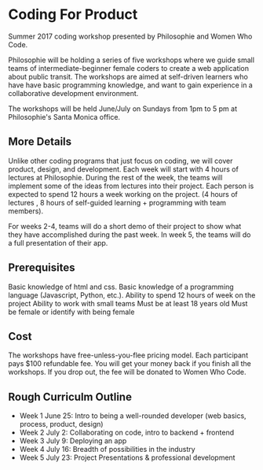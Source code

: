 # Coding For Product

Summer 2017 coding workshop presented by Philosophie and Women Who Code.

Philosophie will be holding a series of five workshops where we guide small teams
of intermediate-beginner female coders to create a web application about public
transit. The workshops are aimed at self-driven learners who have have basic
programming knowledge, and want to gain experience in a collaborative development
environment.

The workshops will be held June/July on Sundays from 1pm to 5 pm at Philosophie's
Santa Monica office.

## More Details

Unlike other coding programs that just focus on coding, we will cover product,
design, and development. Each week will start with 4 hours of lectures at
Philosophie. During the rest of the week, the teams will implement some of the
ideas from lectures into their project. Each person is expected to spend 12
hours a week working on the project. (4 hours of lectures , 8 hours of
self-guided learning + programming with team members).

For weeks 2-4, teams will do a short demo of their project to show what they
have accomplished during the past week. In week 5, the teams will do a full
presentation of their app.

## Prerequisites
Basic knowledge of html and css.
Basic knowledge of a programming language (Javascript, Python, etc.).
Ability to spend 12 hours of week on the project
Ability to work with small teams
Must be at least 18 years old
Must be female or identify with being female

## Cost
The workshops have free-unless-you-flee pricing model. Each participant pays
$100 refundable fee. You will get your money back if you finish all the
workshops. If you drop out, the fee will be donated to Women Who Code.

## Rough Curriculm Outline
* Week 1 June 25: Intro to being a well-rounded developer (web basics, process, product, design)
* Week 2 July 2: Collaborating on code, intro to backend + frontend
* Week 3 July 9: Deploying an app
* Week 4 July 16: Breadth of possibilities in the industry
* Week 5 July 23: Project Presentations & professional development
